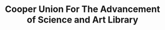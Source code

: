 ---
layout: repo
title: "Cooper Union For The Advancement of Science and Art Library"
id: 21239
permalink: repos/21239/
---